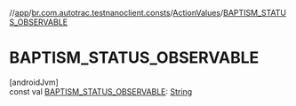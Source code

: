 //[app](../../../index.md)/[br.com.autotrac.testnanoclient.consts](../index.md)/[ActionValues](index.md)/[BAPTISM_STATUS_OBSERVABLE](-b-a-p-t-i-s-m_-s-t-a-t-u-s_-o-b-s-e-r-v-a-b-l-e.md)

# BAPTISM_STATUS_OBSERVABLE

[androidJvm]\
const val [BAPTISM_STATUS_OBSERVABLE](-b-a-p-t-i-s-m_-s-t-a-t-u-s_-o-b-s-e-r-v-a-b-l-e.md): [String](https://kotlinlang.org/api/latest/jvm/stdlib/kotlin/-string/index.html)

